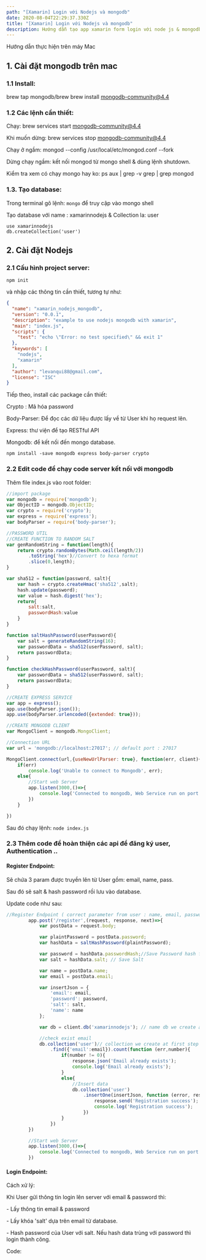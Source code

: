 ```yaml
---
path: "[Xamarin] Login với Nodejs và mongodb"
date: 2020-08-04T22:29:37.330Z
title: "[Xamarin] Login với Nodejs và mongodb"
description: Hướng dẫn tạo app xamarin form login với node js & mongodb
---
```

Hướng dẫn thực hiện trên máy Mac

## 1. Cài đặt mongodb trên mac

### 1.1 Install:

brew tap mongodb/brew
brew install mongodb-community@4.4

### 1.2 Các lệnh cần thiết:

Chạy:
brew services start mongodb-community@4.4

Khi muốn dừng:
brew services stop mongodb-community@4.4

Chạy ở ngầm:
mongod --config /usr/local/etc/mongod.conf --fork

Dừng chạy ngầm:
kết nối mongod từ mongo shell & dùng lệnh shutdown.

Kiểm tra xem có chạy mongo hay ko:
ps aux | grep -v grep | grep mongod

### 1.3. Tạo database:

Trong terminal gõ lệnh: `mongo` để truy cập vào mongo shell

Tạo database với name : xamarinnodejs & Collection la: user

```shell
use xamarinnodejs
db.createCollection('user')

```

## 2. Cài đặt Nodejs

### 2.1 Cấu hình project server:

```shell
npm init
```

và nhập các thông tin cần thiết, tương tự như:

```json
{
  "name": "xamarin_nodejs_mongodb",
  "version": "0.0.1",
  "description": "example to use nodejs mongodb with xamarin",
  "main": "index.js",
  "scripts": {
    "test": "echo \"Error: no test specified\" && exit 1"
  },
  "keywords": [
    "nodejs",
    "xamarin"
  ],
  "author": "levanqui88@gmail.com",
  "license": "ISC"
}
```

Tiếp theo, install các package cần thiết:

Crypto : Mã hóa password

Body-Parser: Để đọc các dữ liệu được lấy về từ User khi họ request lên.

Express: thư viện để tạo RESTful API 

Mongodb: để kết nối đến mongo database.

```shell
npm install -save mongodb express body-parser crypto
```

### 2.2 Edit code để chạy code server kết nối với mongodb

Thêm file index.js vào root folder:

```javascript
//import package
var mongodb = require('mongodb');
var ObjectID = mongodb.ObjectID;
var crypto = require('crypto');
var express = require('express');
var bodyParser = require('body-parser');

//PASSWORD UTIL
//CREATE FUNCTION TO RANDOM SALT
var genRandomString = function(length){
    return crypto.randomBytes(Math.ceil(length/2))
        .toString('hex')//Convert to hexa format
        .slice(0,length);
}

var sha512 = function(password, salt){
    var hash = crypto.createHmac('sha512',salt);
    hash.update(password);
    var value = hash.digest('hex');
    return{
        salt:salt,
        passwordHash:value
    }
}

function saltHashPassword(userPassword){
    var salt = generateRandomString(16);
    var passwordData = sha512(userPassword, salt);
    return passwordData;
}

function checkHashPassword(userPassword, salt){
    var passwordData = sha512(userPassword, salt);
    return passwordData;
}

//CREATE EXPRESS SERVICE
var app = express();
app.use(bodyParser.json());
app.use(bodyParser.urlencoded({extended: true}));

//CREATE MONGODB CLIENT
var MongoClient = mongodb.MongoClient;

//Connection URL
var url = 'mongodb://localhost:27017'; // default port : 27017

MongoClient.connect(url,{useNewUrlParser: true}, function(err, client){
    if(err)
        console.log('Unable to connect to Mongodb', err);
    else{
        //Start web Server
        app.listen(3000,()=>{
            console.log('Connected to mongodb, Web Service run on port : 3000');
        })
    }

})

```

Sau đó chạy lệnh: `node index.js`

### 2.3 Thêm code để hoàn thiện các api để đăng ký user, Authentication ..

#### Register Endpoint:

Sẽ chứa 3 param được truyền lên từ User gồm: email, name, pass.

Sau đó sẽ salt & hash password rồi lưu vào database.

Update code như sau:

```javascript
//Register Endpoint ( correct parameter from user : name, email, password)
        app.post('/register',(request, response, next)=>{
            var postData = request.body;

            var plaintPassword = postData.password;
            var hashData = saltHashPassword(plaintPassword);

            var password = hashData.passwordHash;//Save Password hash from sha512{}
            var salt = hashData.salt; // Save Salt

            var name = postData.name;
            var email = postData.email;

            var insertJson = {
                'email': email,
                'password': password,
                'salt': salt,
                'name': name
            };

            var db = client.db('xamarinnodejs'); // name db we create at first step (mongodb)

            //check exist email
            db.collection('user')// collection we create at first step
                .find({'email':email}).count(function (err,number){
                    if(number != 0){
                        response.json('Email already exists');
                        console.log('Email already exists');
                    }
                    else{
                        //Insert data
                        db.collection('user')
                            .insertOne(insertJson, function (error, res){
                                response.send('Registration success');
                                console.log('Registration success');
                            })
                    }
                })
        })

        //Start web Server
        app.listen(3000,()=>{
            console.log('Connected to mongodb, Web Service run on port : 3000');
        })
```

#### Login Endpoint:

Cách xử lý:

Khi User gửi thông tin login lên server với email & password thì:

\- Lấy thông tin email & password

\- Lấy khóa 'salt' dựa trên email từ database.

\- Hash password của User với salt. Nếu hash data trùng với password thì login thành công.

Code:

```

```